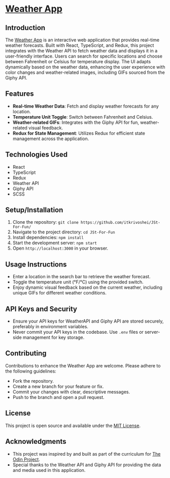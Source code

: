 # [Weather App](https://itkrivoshei.github.io/JSt-For-Fun/#/WeatherApp)

## Introduction

The [Weather App](https://itkrivoshei.github.io/JSt-For-Fun/#/WeatherApp) is an interactive web application that provides real-time weather forecasts. Built with React, TypeScript, and Redux, this project integrates with the Weather API to fetch weather data and displays it in a user-friendly interface. Users can search for specific locations and choose between Fahrenheit or Celsius for temperature display. The UI adapts dynamically based on the weather data, enhancing the user experience with color changes and weather-related images, including GIFs sourced from the Giphy API.

## Features

- **Real-time Weather Data**: Fetch and display weather forecasts for any location.
- **Temperature Unit Toggle**: Switch between Fahrenheit and Celsius.
- **Weather-related GIFs**: Integrates with the Giphy API for fun, weather-related visual feedback.
- **Redux for State Management**: Utilizes Redux for efficient state management across the application.

## Technologies Used

- React
- TypeScript
- Redux
- Weather API
- Giphy API
- SCSS

## Setup/Installation

1. Clone the repository: `git clone https://github.com/itkrivoshei/JSt-For-Fun/`
2. Navigate to the project directory: `cd JSt-For-Fun`
3. Install dependencies: `npm install`
4. Start the development server: `npm start`
5. Open `http://localhost:3000` in your browser.

## Usage Instructions

- Enter a location in the search bar to retrieve the weather forecast.
- Toggle the temperature unit (°F/°C) using the provided switch.
- Enjoy dynamic visual feedback based on the current weather, including unique GIFs for different weather conditions.

## API Keys and Security

- Ensure your API keys for WeatherAPI and Giphy API are stored securely, preferably in environment variables.
- Never commit your API keys in the codebase. Use `.env` files or server-side management for key storage.

## Contributing

Contributions to enhance the Weather App are welcome. Please adhere to the following guidelines:

- Fork the repository.
- Create a new branch for your feature or fix.
- Commit your changes with clear, descriptive messages.
- Push to the branch and open a pull request.

## License

This project is open source and available under the [MIT License](../../../LICENSE).

## Acknowledgments

- This project was inspired by and built as part of the curriculum for [The Odin Project](https://www.theodinproject.com/lessons/node-path-javascript-weather-app).
- Special thanks to the Weather API and Giphy API for providing the data and media used in this application.
